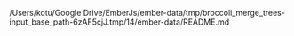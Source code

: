/Users/kotu/Google Drive/EmberJs/ember-data/tmp/broccoli_merge_trees-input_base_path-6zAF5cjJ.tmp/14/ember-data/README.md